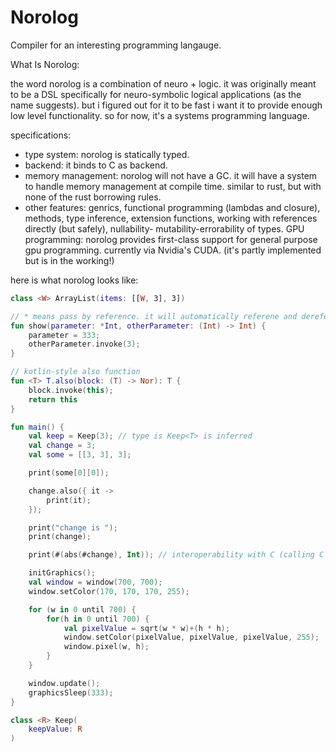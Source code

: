 # Norolog
Compiler for an interesting programming langauge.

What Is Norolog:

the word norolog is a combination of neuro + logic. it was originally meant to be a DSL specifically for neuro-symbolic logical applications (as the name suggests). but i figured out for it to be fast i want it to provide enough low level functionality. so for now, it's a systems programming language.

specifications:

- type system: norolog is statically typed.
- backend: it binds to C as backend.
- memory management: norolog will not have a GC. it will have a system to handle memory management at compile time. similar to rust, but with none of the rust borrowing rules.
- other features: genrics, functional programming (lambdas and closure), methods, type inference, extension functions, working with references directly (but safely), nullability- mutability-errorability of types.
GPU programming: norolog provides first-class support for general purpose gpu programming. currently via Nvidia's CUDA. (it's partly implemented but is in the working!)

here is what norolog looks like:

```kotlin
class <W> ArrayList(items: [[W, 3], 3])

// * means pass by reference. it will automatically referene and dereference it
fun show(parameter: *Int, otherParameter: (Int) -> Int) {
    parameter = 333;
    otherParameter.invoke(3);
}

// kotlin-style also function
fun <T> T.also(block: (T) -> Nor): T {
    block.invoke(this);
    return this
}

fun main() {
    val keep = Keep(3); // type is Keep<T> is inferred
    val change = 3;
    val some = [[3, 3], 3];

    print(some[0][0]);

    change.also({ it ->
        print(it);
    });

    print("change is ");
    print(change);

    print(#(abs(#change), Int)); // interoperability with C (calling C's abs function)

    initGraphics();
    val window = window(700, 700);
    window.setColor(170, 170, 170, 255);

    for (w in 0 until 700) {
        for(h in 0 until 700) {
            val pixelValue = sqrt(w * w)+(h * h);
            window.setColor(pixelValue, pixelValue, pixelValue, 255);
            window.pixel(w, h);
        }
    }

    window.update();
    graphicsSleep(333);
}

class <R> Keep(
    keepValue: R
)

```
